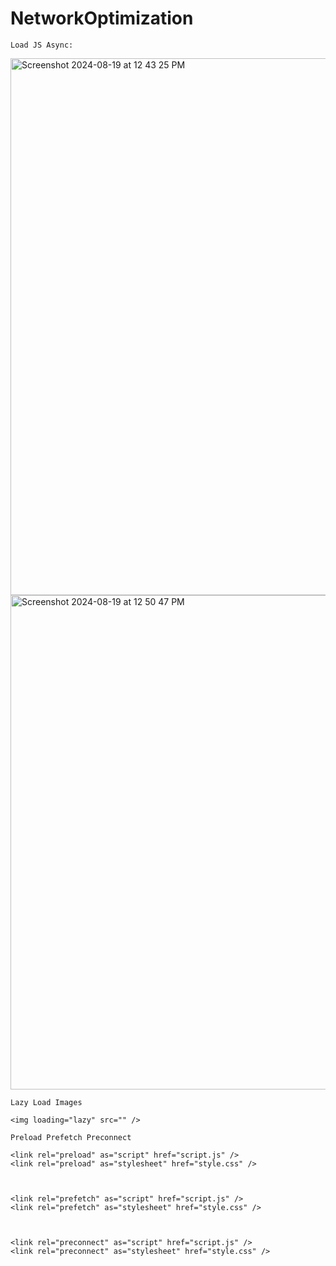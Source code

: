 # NetworkOptimization

```
Load JS Async:
```

<img width="859" alt="Screenshot 2024-08-19 at 12 43 25 PM" src="https://github.com/user-attachments/assets/fca92874-4920-4e0e-a8f8-be728e506b4a">

<img width="791" alt="Screenshot 2024-08-19 at 12 50 47 PM" src="https://github.com/user-attachments/assets/7f10e57d-38a9-48ab-848b-73889f3331ea">

```
Lazy Load Images

<img loading="lazy" src="" />
```

```
Preload Prefetch Preconnect

<link rel="preload" as="script" href="script.js" />
<link rel="preload" as="stylesheet" href="style.css" />



<link rel="prefetch" as="script" href="script.js" />
<link rel="prefetch" as="stylesheet" href="style.css" />



<link rel="preconnect" as="script" href="script.js" />
<link rel="preconnect" as="stylesheet" href="style.css" />



```
